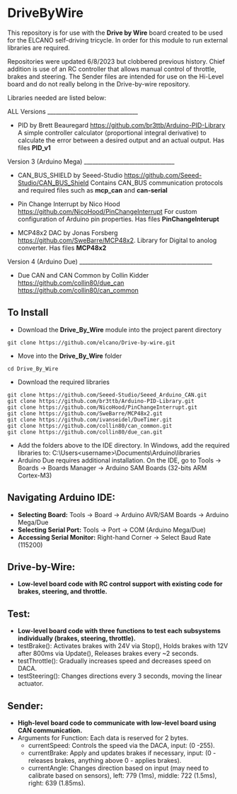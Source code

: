 # DriveByWire

This repository is for use with the **Drive by Wire** board created to be used for the ELCANO self-driving tricycle. In order for this module to run external libraries are required.

Repositories were updated 6/8/2023 but clobbered previous history. Chief addition is use of an RC controller that allows manual control of throttle, brakes and steering.
The Sender files are intended for use on the Hi-Level board and do not really belong in the Drive-by-wire repository.

Libraries needed are listed below:

ALL Versions ________________________________
* PID by Brett Beauregard
    https://github.com/br3ttb/Arduino-PID-Library
    A simple controller calculator (proportional integral derivative) to calculate the error between a desired output and an actual output. Has files **PID_v1**

Version 3 (Arduino Mega) ________________________________
* CAN_BUS_SHIELD by Seeed-Studio
    https://github.com/Seeed-Studio/CAN_BUS_Shield
    Contains CAN_BUS communication protocols and required files such as **mcp_can** and **can-serial**

* Pin Change Interrupt by Nico Hood
    https://github.com/NicoHood/PinChangeInterrupt
    For custom configuration of Arduino pin properties. Has files **PinChangeInterupt**

* MCP48x2 DAC by Jonas Forsberg
    https://github.com/SweBarre/MCP48x2.
    Library for Digital to anolog converter. Has files **MCP48x2**

Version 4 (Arduino Due)  _______________________________________________
* Due CAN and CAN Common by Collin Kidder
    https://github.com/collin80/due_can
    https://github.com/collin80/can_common


## To Install

* Download the **Drive_By_Wire** module into the project parent directory
```
git clone https://github.com/elcano/Drive-by-wire.git
```
* Move into the **Drive_By_Wire** folder
```
cd Drive_By_Wire
```
* Download the required libraries
```
git clone https://github.com/Seeed-Studio/Seeed_Arduino_CAN.git
git clone https://github.com/br3ttb/Arduino-PID-Library.git
git clone https://github.com/NicoHood/PinChangeInterrupt.git
git clone https://github.com/SweBarre/MCP48x2.git
git clone https://github.com/ivanseidel/DueTimer.git
git clone https://github.com/collin80/can_common.git
git clone https://github.com/collin80/due_can.git
```
* Add the folders above to the IDE directory. In Windows, add the required libraries to: C:\Users\<username>\Documents\Arduino\libraries
* Arduino Due requires additional installation. On the IDE, go to Tools -> Boards -> Boards Manager -> Arduino SAM Boards (32-bits ARM Cortex-M3) 

## Navigating Arduino IDE: 
* **Selecting Board:** Tools -> Board -> Arduino AVR/SAM Boards -> Arduino Mega/Due
* **Selecting Serial Port:** Tools -> Port -> COM (Arduino Mega/Due)
* **Accessing Serial Monitor:** Right-hand Corner -> Select Baud Rate (115200)


## Drive-by-Wire: 
* **Low-level board code with RC control support with existing code for brakes, steering, and throttle.** 

## Test: 
* **Low-level board code with three functions to test each subsystems individually (brakes, steering, throttle).** 
* testBrake(): Activates brakes with 24V via Stop(), Holds brakes with 12V after 800ms via Update(), Releases brakes every ~2 seconds.
* testThrottle(): Gradually increases speed and decreases speed on DACA.
* testSteering(): Changes directions every 3 seconds, moving the linear actuator. 

## Sender: 
* **High-level board code to communicate with low-level board using CAN communication.** 
* Arguments for Function: Each data is reserved for 2 bytes. 
    *   currentSpeed: Controls the speed via the DACA, input: (0 -255).
    *   currentBrake: Apply and updates brakes if necessary, input: (0 - releases brakes, anything above 0 - applies brakes).
    *   currentAngle: Changes direction based on input (may need to calibrate based on sensors), left: 779 (1ms), middle: 722 (1.5ms), right: 639 (1.85ms).

